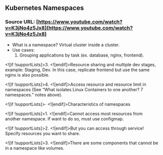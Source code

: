 ## Kubernetes Namespaces

### Source URL: [https://www.youtube.com/watch?v=K3jNo4z5Jx8](https://www.youtube.com/watch?v=K3jNo4z5Jx8)

- What is a namespace? Virtual cluster inside a cluster.
- Use cases:
	1. Grouping applications by task (ex. database, nginx, frontend).

<![if !supportLists]>3. <![endif]>Resource sharing and multiple dev stages, example: Staging, Dev. In this case, replicate frontend but use the same nginx is also possible.

<![if !supportLists]>4. <![endif]>Access resource and resource limit in namespaces (See “What isolates Linux Containers to one another? 7 namespaces.” notes above).

<![if !supportLists]>· <![endif]>Characteristics of namespaces

<![if !supportLists]>1. <![endif]>Cannot access most resources from another namespace. If want to do so, must use configmap.

<![if !supportLists]>2. <![endif]>But you can access through service! Specify resources you want to share.

<![if !supportLists]>3. <![endif]>There are some components that cannot be in a namespace like volumes.
<!--stackedit_data:
eyJoaXN0b3J5IjpbNzE2NDcwMzA2XX0=
-->